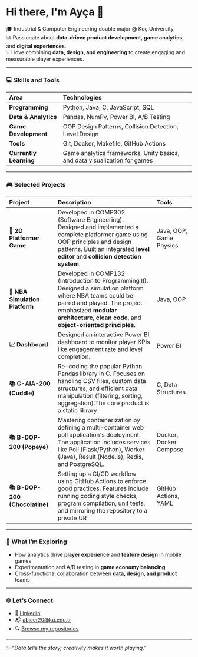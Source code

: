 # Hi there, I'm Ayça 👋  

🎓 Industrial & Computer Engineering double major @ Koç University  
📊 Passionate about **data-driven product development**, **game analytics**, and **digital experiences**.  
💡 I love combining **data, design, and engineering** to create engaging and measurable player experiences.

---

### 💻 Skills and Tools  

| Area | Technologies |
| :--- | :--- |
| **Programming** | Python, Java, C, JavaScript, SQL |
| **Data & Analytics** | Pandas, NumPy, Power BI, A/B Testing |
| **Game Development** | OOP Design Patterns, Collision Detection, Level Design |
| **Tools** | Git, Docker, Makefile, GitHub Actions |
| **Currently Learning** | Game analytics frameworks, Unity basics, and data visualization for games |

---

### 🎮 Selected Projects  

| Project | Description | Tools |
| :--- | :--- | :--- |
| **🧩 2D Platformer Game** | Developed in COMP302 (Software Engineering). Designed and implemented a complete platformer game using OOP principles and design patterns. Built an integrated **level editor** and **collision detection system**. | Java, OOP, Game Physics |
| **🏀 NBA Simulation Platform** | Developed in COMP132 (Introduction to Programming II). Designed a simulation platform where NBA teams could be paired and played. The project emphasized **modular architecture**, **clean code**, and **object-oriented principles**. | Java, OOP |
| **📈 Dashboard** | Designed an interactive Power BI dashboard to monitor player KPIs like engagement rate and level completion. | Power BI |
| **📚 G-AIA-200 (Cuddle)** | Re-coding the popular Python Pandas library in C. Focuses on handling CSV files, custom data structures, and efficient data manipulation (filtering, sorting, aggregation).The core product is a static library | C, Data Structures|
| **📚 B-DOP-200 (Popeye)**  | Mastering containerization by defining a multi-container web poll application's deployment. The application includes services like Poll (Flask/Python), Worker (Java), Result (Node.js), Redis, and PostgreSQL. | Docker, Docker Compose |
| **📚 B-DOP-200 (Chocolatine)** | Setting up a CI/CD workflow using GitHub Actions to enforce good practices. Features include running coding style checks, program compilation, unit tests, and mirroring the repository to a private UR | GitHub Actions, YAML |

---

### 🧠 What I’m Exploring  

- How analytics drive **player experience** and **feature design** in mobile games   
- Experimentation and A/B testing in **game economy balancing**  
- Cross-functional collaboration between **data, design, and product** teams  

---

### 🌐 Let’s Connect  

- 💼 [LinkedIn](https://linkedin.com/in/ayca-bicer)  
- 📬 abicer20@ku.edu.tr  
- 🔍 [Browse my repositories](https://github.com/Aycabicer?tab=repositories)

---

✨ *“Data tells the story; creativity makes it worth playing.”*  
